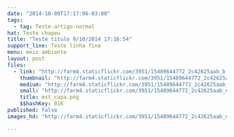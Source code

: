 ```yaml
---
date: "2014-10-09T17:17:06-03:00"
tags:
  - tag: Teste-artigo-normal
hat: Teste chapeu
title: "Teste titulo 9/10/2014 17:16:54"
support_line: Teste linha fina
menu: meio ambiente
layout: post
files:
  - link: "http://farm4.staticflickr.com/3951/15489644772_2c42625aab_b.jpg"
    thumbnail: "http://farm4.staticflickr.com/3951/15489644772_2c42625aab_t.jpg"
    medium: "http://farm4.staticflickr.com/3951/15489644772_2c42625aab_z.jpg"
    small: "http://farm4.staticflickr.com/3951/15489644772_2c42625aab_n.jpg"
    title: mst_capa.png
    $$hashKey: 01K
published: false
images_hd: "http://farm4.staticflickr.com/3951/15489644772_2c42625aab_n.jpg"

---
```


